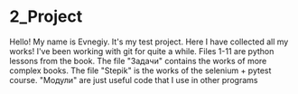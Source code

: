 # 2_Project
Hello! 
My name is Evnegiy. 
It's my test project. 
Here I have collected all my works!
I've been working with git for quite a while. 
Files 1-11 are python lessons from the book. The file "Задачи" contains the works of more complex books. The file "Stepik" is the works of the selenium + pytest course. "Модули" are just useful code that I use in other programs